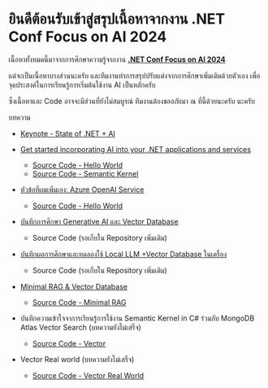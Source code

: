 # ยินดีต้อนรับเข้าสู่สรุปเนื้อหาจากงาน .NET Conf Focus on AI 2024
เนื้อหาทั้งหมดนี้มาจากการศึกษาความรู้จากงาน [**.NET Conf Focus on AI 2024**](https://www.youtube.com/playlist?list=PLdo4fOcmZ0oX7Yg1cixIj6hXjz9C5MHJR) 

แต่จะเป็นเนื้อหาบางส่วนนะครับ และทีมงานทำการสรุปปรับแต่งจากการศึกษาเพิ่มเติมด้วยตัวเอง
เพื่อจุดประสงค์ในการเรียนรู้การเริ่มต้นใช้งาน AI เป็นหลักครับ 

ซึ่งเนื้อหาและ Code อาจจะมีส่วนที่ยังไม่สมบูรณ์ ทีมงานต้องขออภัยมา ณ ที่นี้ด้วยนะครับ นะครับ

บทความ
- [Keynote - State of .NET + AI](https://medium.com/t-t-software-solution/net-conf-2024-keynote-state-of-net-ai-6323a3d2d481)

- [Get started incorporating AI into your .NET applications and services](https://medium.com/t-t-software-solution/%E0%B8%AA%E0%B8%A3%E0%B8%B8%E0%B8%9B%E0%B9%80%E0%B8%99%E0%B8%B7%E0%B9%89%E0%B8%AD%E0%B8%AB%E0%B8%B2%E0%B8%88%E0%B8%B2%E0%B8%81%E0%B8%87%E0%B8%B2%E0%B8%99-net-e1621671bacb)
  - [Source Code - Hello World](./src/1.get.started.ai.dotnet/)
  - [Source Code - Semantic Kernel](./src/1.get.started.ai.dotnet.advance/)

- [หัวข้อที่ผมเพิ่มเอง: Azure OpenAI Service](https://medium.com/t-t-software-solution/%E0%B8%9A%E0%B8%B1%E0%B8%99%E0%B8%97%E0%B8%B6%E0%B8%81%E0%B8%81%E0%B8%B2%E0%B8%A3%E0%B8%97%E0%B8%94%E0%B8%A5%E0%B8%AD%E0%B8%87%E0%B9%83%E0%B8%8A%E0%B9%89-azure-openai-service-9ce61cf45289)
  - [Source Code - Hello World](./src/1.get.started.ai.dotnet/)

- [บันทึกการศึกษา Generative AI และ Vector Database](https://medium.com/t-t-software-solution/%E0%B8%9A%E0%B8%B1%E0%B8%99%E0%B8%97%E0%B8%B6%E0%B8%81%E0%B8%81%E0%B8%B2%E0%B8%A3%E0%B8%A8%E0%B8%B6%E0%B8%81%E0%B8%A9%E0%B8%B2-generative-ai-%E0%B9%81%E0%B8%A5%E0%B8%B0-vector-database-6166f34f2dc4)
  - Source Code (รอเก็บใน Repository เพิ่มเติม)

- [บันทึกผลการศึกษาและทดลองใช้ Local LLM +Vector Database ในเครื่อง](https://medium.com/t-t-software-solution/%E0%B8%9A%E0%B8%B1%E0%B8%99%E0%B8%97%E0%B8%B6%E0%B8%81%E0%B8%9C%E0%B8%A5%E0%B8%81%E0%B8%B2%E0%B8%A3%E0%B8%A8%E0%B8%B6%E0%B8%81%E0%B8%A9%E0%B8%B2%E0%B9%81%E0%B8%A5%E0%B8%B0%E0%B8%97%E0%B8%94%E0%B8%A5%E0%B8%AD%E0%B8%87%E0%B9%83%E0%B8%8A%E0%B9%89-local-llm-vector-database-%E0%B9%83%E0%B8%99%E0%B9%80%E0%B8%84%E0%B8%A3%E0%B8%B7%E0%B9%88%E0%B8%AD%E0%B8%87-707cce329dae)
  - Source Code (รอเก็บใน Repository เพิ่มเติม)

- [Minimal RAG & Vector Database](https://medium.com/t-t-software-solution/minimal-rag-vector-database-a219db209852)
  - [Source Code - Minimal RAG](./src/3.rag.minimal/)

- บันทึกความเข้าใจจาการเรียนรู้การใช้งาน Semantic Kernel in C# ร่วมกับ MongoDB Atlas Vector Search (บทความยังไม่เสร็จ)
  - [Source Code - Vector](./src/2.vector/)

- Vector Real world (บทความยังไม่เสร็จ)
  - [Source Code - Vector Real World](./src/2.vector.realworld/)
